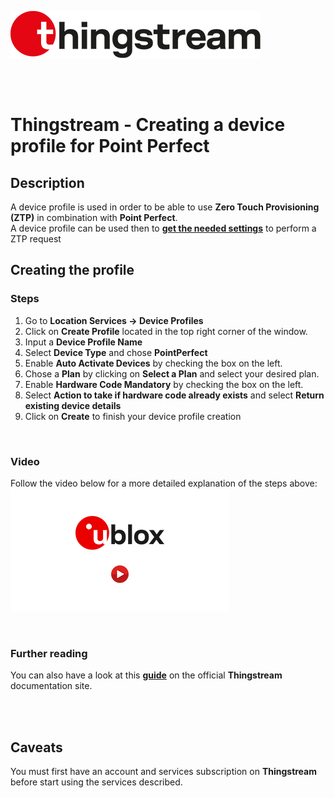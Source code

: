 ![Thingstream](./../media/shared/logos/thingstream_logo.jpg)

<br>
<br>

# Thingstream - Creating a device profile for Point Perfect

## Description 
A device profile is used in order to be able to use **Zero Touch Provisioning (ZTP)** in combination with **Point Perfect**.\
A device profile can be used then to **[get the needed settings](./README_thingstream_ztp.md)** to perform a ZTP request

## Creating the profile
### Steps
1. Go to **Location Services -> Device Profiles**
2. Click on **Create Profile** located in the top right corner of the window.
3. Input a **Device Profile Name**
4. Select **Device Type** and chose **PointPerfect**
5. Enable **Auto Activate Devices** by checking the box on the left.
6. Chose a **Plan** by clicking on **Select a Plan** and select your desired plan.
7. Enable **Hardware Code Mandatory** by checking the box on the left.
8. Select **Action to take if hardware code already exists** and select **Return existing device details**
9. Click on **Create** to finish your device profile creation

<br>

### Video
Follow the video below for a more detailed explanation of the steps above:\
[![Thingstream - Creating a device profile for Point Perfect](./../media/shared/misc/vid_rsz.jpg)](https://youtu.be/N8m14aViwg8)

<br>

### Further reading
You can also have a look at this **[guide](https://developer.thingstream.io/guides/location-services/pointperfect-zero-touch-provisioning#h.oikkx2rxauu1)** on the official **Thingstream** documentation site.

<br>
<br>

## Caveats
You must first have an account and services subscription on **Thingstream** before start using the services described.